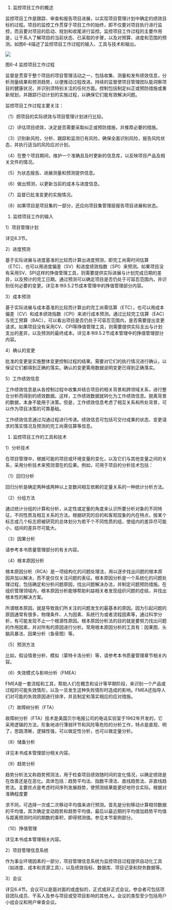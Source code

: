 
1. 监控项目工作的概述

监控项目工作是跟踪、审查和报告项目进展，以实现项目管理计划中确定的绩效目标的过程。项目的监控工作贯穿于项目工作的始终，即不仅要对项目执行进行监控，而且要对项目的启动、规划和收尾进行监控。监控项目工作过程的主要作用是，让干系人了解项目的当前状态、已采取的步骤，以及对预算、进度和范围的预测。如图6-4描述了监控项目工作过程的输入、工具与技术和输出。

![](https://img.kancloud.cn/2b/15/2b15c393358385450a8b48f2ebe125eb_929x1280.jpeg)

图6-4 监控项目工作过程

监督是贯穿于整个项目的项目管理活动之一，包括收集、测量和发布绩效信息，分析测量结果和预测趋势，以便推动过程改进。持续的监督使项目管理团队能洞察项目的健康状况，并识别须特别关注的任何方面。控制包括制定纠正或预防措施或重新规划，并跟踪行动计划的实施过程，以确保它们能有效解决问题。

监控项目工作过程主要关注：

（1）把项目的实际绩效与项目管理计划进行比较。

（2）评估项目绩效，决定是否需要采取纠正或预防措施，并推荐必要的措施。

（3）识别新风险，分析、跟踪和监测已有风险，确保全面识别风险，报告风险状态，并执行适当的风险应对计划。

（4）在整个项目期间，维护一个准确且及时更新的信息库，以反映项目产品及相关文件的情况。

（5）为状态报告、进展测量和预测提供信息。

（6）做出预测，以更新当前的成本与进度信息。

（7）监督已批准变更的实施情况。

（8）如果项目是项目集的一部分，还应向项目集管理层报告项目进展和状态。

1. 监控项目工作的输入

1）项目管理计划

详见6.3节。

2）进度预测

基于实际进展与进度基准的比较而计算出进度预测，即完工尚需时间估算（ETC）、也可以用进度偏差（SV）和进度绩效指数（SPI）来预测。如果项目没有采用SV、SPI这样的挣值管理工具，则需要提供实际进展与计划完成日期的差异，以及预计的完工日期。通过预测可以确定项目是否仍处于可容忍范围内，并识别任何必要的变更。详见本书9.5.2节成本管理中的挣值管理部分内容。

3）成本预测

基于实际进展与成本基准的比较而计算出的完工尚需估算（ETC），也可以用成本偏差（CV）和成本绩效指数（CPI）来进行成本预测。通过比较完工估算（EAC）与完工预算（BAC），可以看出项目是否仍处于可容忍范围内，是否需要提出变更请求。如果项目没有采用CV、CPI等挣值管理工具，则需要提供实际支出与计划支出的差异，以及预测的最终成本。详见本书9.5.2节成本管理中的挣值管理部分内容。

4）确认的变更

批准的变更是实施整体变更控制过程的结果。需要对它们的执行情况进行确认，以保证它们都得到正确的落实。确认的变更需用数据说明变更已得到正确落实。

5）工作绩效信息

工作绩效信息是从各控制过程中收集并结合项目的相关背景和跨领域关系，进行整合分析而得到的绩效数据。这样，工作绩效数据就转化为工作绩效信息。脱离背景的数据，本身不能用于决策。但是，工作绩效信息考虑了相互关系和所处背景，可以作为项目决策的可靠基础。

工作绩效信息通过沟通过程进行传递。绩效信息可包括可交付成果的状态、变更请求的落实情况及预测的完工尚需估算等信息。

1. 监控项目工作的工具和技术

1）分析技术

在项目管理中，根据可能的项目或环境变量的变化，以及它们与其他变量之间的关系，采用分析技术来预测潜在的后果。例如，可用于项目的分析技术包括：

（1）回归分析

回归分析是确定两种或两种以上变数间相互依赖的定量关系的一种统计分析方法。

（2）分组方法

通过统计分组的计算和分析，从定性或定量的角度来认识所要分析对象的不同特征，不同性质及相互关系的方法。根据研究的目的和客观现象的内在特点，按某个标志或几个标志把被研究的总体划分为若干个不同性质的组，使组内的差异尽可能小，组间的差异尽可能大。

（3）因果分析

请参考本书质量管理部分的有关内容。

（4）根本原因分析

根本原因分析（RCA）是一项结构化的问题处理法，用以逐步找出问题的根本原因并加以解决，而不是仅仅关注问题的表征。根本原因分析是一个系统化的问题处理过程，包括确定和分析问题原因，找出问题解决办法，并制定问题预防措施。在组织管理领域内，根本原因分析能够帮助利益相关者发现组织问题的症结，并找出根本性的解决方案。

所谓根本原因，就是导致我们所关注的问题发生的最基本的原因。因为引起问题的原因通常有很多，物理条件、人为因素、系统行为或者流程因素等，通过科学分析，有可能发现不止一个根源性原因。根本原因分析法的目的就是要努力找出问题的作用因素，并对所有的原因进行分析。常用根本原因分析的工具有：因果图、头脑风暴法、因果分析（鱼骨图）等。

（5）预测方法

比如，假设情景分析、模拟（蒙特卡洛分析）等，请参考本书质量管理章节相关内容。

（6）失效模式与影响分析（FMEA）

FMEA是一套流程和工具，帮助人们在概念和设计等早期阶段，来识别一个产品或过程的可能失效情形，以及一旦发生这种失败情形时造成的影响。FMEA还指导人们对可能的失效原因进行排序，并且制定和落实相应的应对措施。

（7）故障树分析（FTA）

故障树分析（FTA）技术是美国贝尔电报公司的电话实验室于1962年开发的，它采用逻辑的方法，形象地进行薄弱环节和风险等危险的分析工作，特点是直观、明了，思路清晰，逻辑性强，可以做定性分析，也可以做定量分析。

（8）储备分析

详见本书成本管理部分相关内容。

（9）趋势分析

趋势分析法又称趋势预测法，用于检查项目绩效随时间的变化情况，以确定绩效是在改善还是在恶化。具体包括：趋势平均法、指数平滑法、直线趋势法、非直线趋势法。主要优点是考虑时间序列发展趋势，使预测结果能更好地符合实际。根据对准确程度要

求不同，可选择一次或二次移动平均值来进行预测。首先是分别移动计算相邻数据的平均值，其次确定变动趋势和趋势平均值，最后以最近期的平均值加趋势平均值与距离预测时间的期数的乘积，即得预测值。参见本节案例部分。

（10）挣值管理

详见本书成本管理相关内容。

2）项目管理信息系统

作为事业环境因素的一部分，项目管理信息系统为监控项目过程提供自动化工具（如进度、成本和资源工具），以及绩效指标、数据库、项目记录和财务数据等。

3）会议

详见6.4节。会议可以是面对面的或虚拟的，正式或非正式会议。参会者可包括项目团队成员、干系人及参与项目或受项目影响的其他人。会议的类型至少包括用户小组会议和用户审查会议。
